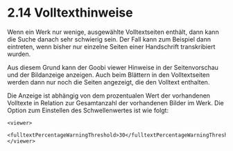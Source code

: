 # 2.14 Volltexthinweise

Wenn ein Werk nur wenige, ausgewählte Volltextseiten enthält, dann kann die Suche danach sehr schwierig sein. Der Fall kann zum Beispiel dann eintreten, wenn bisher nur einzelne Seiten einer Handschrift transkribiert wurden.

Aus diesem Grund kann der Goobi viewer Hinweise in der Seitenvorschau und der Bildanzeige anzeigen. Auch beim Blättern in den Volltextseiten werden dann nur noch die Seiten angezeigt, die den Volltext enthalten.

Die Anzeige ist abhängig von dem prozentualen Wert der vorhandenen Volltexte in Relation zur Gesamtanzahl der vorhandenen Bilder im Werk. Die Option zum Einstellen des Schwellenwertes ist wie folgt:

```markup
<viewer>
    <fulltextPercentageWarningThreshold>30</fulltextPercentageWarningThreshold>
</viewer>
```



